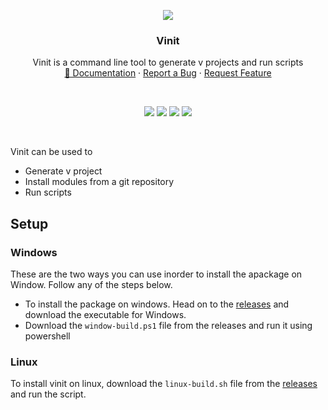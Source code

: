 <p align="center">
  <img src="https://i.imgur.com/xs4pUIG.png" aly="logo">
  <h3 align="center">Vinit</h3>

  <p align="center">
    Vinit is a command line tool to generate v projects and run scripts
    <br />
    <a href="https://github.com/pranavbaburaj/vinit/tree/main/docs">📖 Documentation</a>
    ·
    <a href="https://github.com/pranavbaburaj/vinit/issues">Report a Bug</a>
    ·
    <a href="https://github.com/pranavbaburaj/vinit/pulls">Request Feature</a>
  </p>
  <br>
  <p align="center">
    <img src="https://img.shields.io/discord/808537055177080892.svg">
    <img src="https://badges.frapsoft.com/os/v1/open-source.svg?v=103">
    <img src="https://img.shields.io/github/last-commit/pranavbaburaj/vinit">
    <img src="https://tokei.rs/b1/github/pranavbaburaj/vinit">
  </p>

  <br />
</p>

Vinit can be used to


 - Generate v project
 - Install modules from a git repository
 - Run scripts


## Setup

### Windows
These are the two ways you can use inorder to install the apackage
on Window. Follow any of the steps below.

 - To install the package on windows. Head on to the [releases](https://github.com/pranavbaburaj/vinit/releases/latest) and download the executable for Windows.
 - Download the `window-build.ps1` file from the releases and run it using powershell

### Linux
To install vinit on linux, download the `linux-build.sh` file from the [releases](https://github.com/pranavbaburaj/vinit/releases/latest) and run the script.
